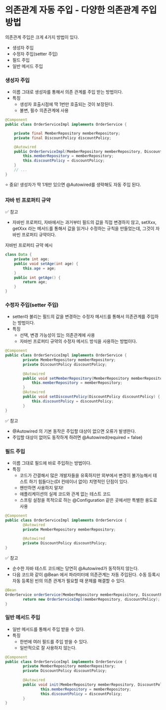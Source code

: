 
# 의존관계 자동 주입 - 다양한 의존관계 주입 방법

의존관계 주입은 크게 4가지 방법이 있다.
- 생성자 주입
- 수정자 주입(setter 주입)
- 필드 주입
- 일반 메서드 주입

### 생성자 주입 

- 이름 그대로 생성자를 통해서 의존 관계를 주입 받는 방법이다.
- 특징
   - 생성자 호출시점에 딱 1번만 호출되는 것이 보장된다.
   - 불변, 필수 의존관계에 사용

```java
@Component
public class OrderServiceImpl implements OrderService {

    private final MemberRepository memberRepository;
    private final DiscountPolicy discountPolicy;

    @Autowired
    public OrderServiceImpl(MemberRepository memberRepository, DiscountPolicy discountPolicy) {
        this.memberRepository = memberRepository;
        this.discountPolicy = discountPolicy;
    }
    // ...
}    
```

⭐️ 중요! 생성자가 딱 1개만 있으면 @Autowired를 생략해도 자동 주입 된다. 

### 자바 빈 프로퍼티 규약 

✅ 참고
- 자바빈 프로퍼티, 자바에서는 과거부터 필드의 값을 직접 변경하지 않고,
  setXxx, getXxx 라는 메서드를 통해서 값을 읽거나 수정하는 규칙을 만들었는데, 그것이 자바빈 프로퍼티 규약이다.

자바빈 프로퍼티 규약 예시

```java
class Data {
    private int age;
    public void setAge(int age) {
        this.age = age;
    }
    public int getAge() {
        return age;
    }
}
```

### 수정자 주입(setter 주입)

- setter라 불리는 필드의 값을 변경하는 수정자 메서드를 통해서 의존관계를 주입하는 방법이다.
- 특징
  - 선택, 변경 가능성이 있는 의존관계에 사용
  - 자바빈 프로퍼티 규약의 수정자 메서드 방식을 사용하는 방법이다.

```java
@Component
public class OrderServiceImpl implements OrderService {
        private MemberRepository memberRepository;
        private DiscountPolicy discountPolicy;
        
        @Autowired
        public void setMemberRepository(MemberRepository memberRepository) {
            this.memberRepository = memberRepository;
        } 
        @Autowired
        public void setDiscountPolicy(DiscountPolicy discountPolicy) {
            this.discountPolicy = discountPolicy;
        }
}
```

✅ 참고
- @Autowired 의 기본 동작은 주입할 대상이 없으면 오류가 발생한다.
- 주입할 대상이 없어도 동작하게 하려면 @Autowired(required = false) 

### 필드 주입 

- 이름 그대로 필드에 바로 주입하는 방법이다.
- 특징
  - 코드가 간결해서 많은 개발자들을 유혹하지만 외부에서 변경이 불가능해서 테스트 하기 힘들다는(DI 컨테이너 없이) 치명적인
    단점이 있다.
  - 왠만하면 사용하지 말자!
  - 애플리케이션의 실제 코드와 관계 없는 테스트 코드
  - 스프링 설정을 목적으로 하는 @Configuration 같은 곳에서만 특별한 용도로 사용

```java
@Component
public class OrderServiceImpl implements OrderService {
        @Autowired
        private MemberRepository memberRepository;
        
        @Autowired
        private DiscountPolicy discountPolicy;
}
```

✅ 참고
- 순수한 자바 테스트 코드에는 당연히 @Autowired가 동작하지 않는다.
- 다음 코드와 같이 @Bean 에서 파라미터에 의존관계는 자동 주입된다. 수동 등록시 자동 등록된 빈의 의존
  관계가 필요할 때 문제를 해결할 수 있다.

```java
@Bean
OrderService orderService(MemberRepository memberRepoisitory, DiscountPolicy discountPolicy) {
        return new OrderServiceImpl(memberRepository, discountPolicy);
}
```   

### 일반 메서드 주입 

- 일반 메서드를 통해서 주입 받을 수 있다.
- 특징
  - 한번에 여러 필드를 주입 받을 수 있다.
  - 일반적으로 잘 사용하지 않는다.

```java
@Component
public class OrderServiceImpl implements OrderService {
        private MemberRepository memberRepository;
        private DiscountPolicy discountPolicy;
        
        @Autowired
        public void init(MemberRepository memberRepository, DiscountPolicydiscountPolicy) {
                this.memberRepository = memberRepository;
                this.discountPolicy = discountPolicy;
        }
}
```

